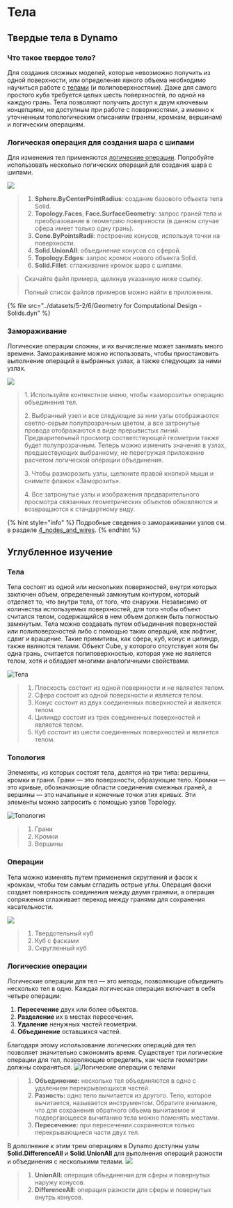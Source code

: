 # Тела

## Твердые тела в Dynamo

### Что такое твердое тело?

Для создания сложных моделей, которые невозможно получить из одной поверхности, или определения явного объема необходимо научиться работе с [телами](6-solids.md#solids) (и полиповерхностями). Даже для самого простого куба требуется целых шесть поверхностей, по одной на каждую грань. Тела позволяют получить доступ к двум ключевым концепциям, не доступным при работе с поверхностями, а именно к уточненным топологическим описаниям (граням, кромкам, вершинам) и логическим операциям.

### Логическая операция для создания шара с шипами

Для изменения тел применяются [логические операции](6-solids.md#boolean-operations). Попробуйте использовать несколько логических операций для создания шара с шипами.

![](../images/5-2/6/solids-spikyball.jpg)

> 1. **Sphere.ByCenterPointRadius**: создание базового объекта тела Solid.
> 2. **Topology.Faces**, **Face.SurfaceGeometry**: запрос граней тела и преобразование в геометрию поверхности (в данном случае сфера имеет только одну грань).
> 3. **Cone.ByPointsRadii**: построение конусов, используя точки на поверхности.
> 4. **Solid.UnionAll**: объединение конусов со сферой.
> 5. **Topology.Edges**: запрос кромок нового объекта Solid.
> 6. **Solid.Fillet**: сглаживание кромок шара с шипами.

> Скачайте файл примера, щелкнув указанную ниже ссылку.
>
> Полный список файлов примеров можно найти в приложении.

{% file src="../datasets/5-2/6/Geometry for Computational Design - Solids.dyn" %}

### Замораживание

Логические операции сложны, и их вычисление может занимать много времени. Замораживание можно использовать, чтобы приостановить выполнение операций в выбранных узлах, а также следующих за ними узлах.

![](../images/5-2/6/solids-freezenode.jpg)

> 1\. Используйте контекстное меню, чтобы «заморозить» операцию объединения тел.
>
> 2\. Выбранный узел и все следующие за ним узлы отображаются светло-серым полупрозрачным цветом, а все затронутые провода отображаются в виде прерывистых линий. Предварительный просмотр соответствующей геометрии также будет полупрозрачным. Теперь можно изменить значения в узлах, предшествующих выбранному, не перегружая приложение расчетом логической операции объединения.
>
> 3\. Чтобы разморозить узлы, щелкните правой кнопкой мыши и снимите флажок «Заморозить».
>
> 4\. Все затронутые узлы и изображения предварительного просмотра связанных геометрических объектов обновляются и возвращаются к стандартному виду.

{% hint style="info" %} Подробные сведения о замораживании узлов см. в разделе [4_nodes_and_wires](../../4\_nodes\_and\_wires/ "mention"). {% endhint %}

## Углубленное изучение

### Тела

Тела состоят из одной или нескольких поверхностей, внутри которых заключен объем, определенный замкнутым контуром, который отделяет то, что внутри тела, от того, что снаружи. Независимо от количества используемых поверхностей, для того чтобы объект считался телом, содержащийся в нем объем должен быть полностью замкнутым. Тела можно создавать путем объединения поверхностей или полиповерхностей либо с помощью таких операций, как лофтинг, сдвиг и вращение. Такие примитивы, как сфера, куб, конус и цилиндр, также являются телами. Объект Cube, у которого отсутствует хотя бы одна грань, считается полиповерхностью, которая уже не является телом, хотя и обладает многими аналогичными свойствами.

![Тела](../images/5-2/6/Primitives.jpg)

> 1. Плоскость состоит из одной поверхности и не является телом.
> 2. Сфера состоит из одной поверхности и _является_ телом.
> 3. Конус состоит из двух соединенных поверхностей и является телом.
> 4. Цилиндр состоит из трех соединенных поверхностей и является телом.
> 5. Куб состоит из шести соединенных поверхностей и является телом.

### Топология

Элементы, из которых состоят тела, делятся на три типа: вершины, кромки и грани. Грани — это поверхности, образующие тело. Кромки — это кривые, обозначающие области соединения смежных граней, а вершины — это начальные и конечные точки этих кривых. Эти элементы можно запросить с помощью узлов Topology.

![Топология](../images/5-2/6/Solid-topology.jpg)

> 1. Грани
> 2. Кромки
> 3. Вершины

### Операции

Тела можно изменять путем применения скруглений и фасок к кромкам, чтобы тем самым сгладить острые углы. Операция фаски создает поверхность соединения между двумя гранями, а операция сопряжения сглаживает переход между гранями для сохранения касательности.

![](../images/5-2/6/SolidOperations.jpg)

> 1. Твердотельный куб
> 2. Куб с фасками
> 3. Скругленный куб

### Логические операции

Логические операции для тел — это методы, позволяющие объединить несколько тел в одно. Каждая логическая операция включает в себя четыре операции:

1. **Пересечение** двух или более объектов.
2. **Разделение** их в местах пересечения.
3. **Удаление** ненужных частей геометрии.
4. **Объединение** оставшихся частей.

Благодаря этому использование логических операций для тел позволяет значительно сэкономить время. Существует три логические операции для тел, позволяющие определить, как части геометрии должны сохраняться. ![Логические операции с телами](../images/5-2/6/SolidBooleans.jpg)

> 1. **Объединение:** несколько тел объединяются в одно с удалением перекрывающихся частей.
> 2. **Разность:** одно тело вычитается из другого. Тело, которое вычитается, называется инструментом. Обратите внимание, что для сохранения обратного объема вычитаемое и подвергающееся вычитанию тела можно поменять местами.
> 3. **Пересечение:** при пересечении сохраняются только перекрывающиеся части двух тел.

В дополнение к этим трем операциям в Dynamo доступны узлы **Solid.DifferenceAll** и **Solid.UnionAll** для выполнения операций разности и объединения с несколькими телами. ![](../images/5-2/6/BooleanAll.jpg)

> 1. **UnionAll:** операция объединения для сферы и повернутых наружу конусов.
> 2. **DifferenceAll:** операция разности для сферы и повернутых внутрь конусов.

##
